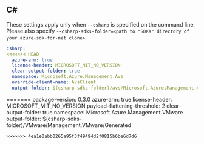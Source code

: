 ## C#

These settings apply only when `--csharp` is specified on the command line.
Please also specify `--csharp-sdks-folder=<path to "SDKs" directory of your azure-sdk-for-net clone>`.

```yaml $(csharp)
csharp:
<<<<<<< HEAD
  azure-arm: true
  license-header: MICROSOFT_MIT_NO_VERSION
  clear-output-folder: true
  namespace: Microsoft.Azure.Management.Avs
  override-client-name: AvsClient
  output-folder: $(csharp-sdks-folder)/avs/Microsoft.Azure.Management.Avs/src/Generated
```
=======
  package-version: 0.3.0
  azure-arm: true
  license-header: MICROSOFT_MIT_NO_VERSION
  payload-flattening-threshold: 2
  clear-output-folder: true
  namespace: Microsoft.Azure.Management.VMware
  output-folder: $(csharp-sdks-folder)/VMware/Management.VMware/Generated
```
>>>>>>> 4ea1e0abb0265a95f3f49494d2f0815b6be6d7d6
